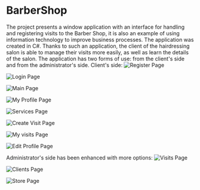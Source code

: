 # BarberShop
The project presents a window application with an interface for handling and registering visits to the Barber Shop, it is also an example of using information technology to improve business processes. The application was created in C#. Thanks to such an application, the client of the hairdressing salon is able to manage their visits more easily, as well as learn the details of the salon. The application has two forms of use: from the client's side and from the administrator's side.
Client's side:
![Register Page](https://github.com/karoldziadkowiec/BarberShop/blob/master/photos/1.png)

![Login Page](https://github.com/karoldziadkowiec/BarberShop/blob/master/photos/2.png)

![Main Page](https://github.com/karoldziadkowiec/BarberShop/blob/master/photos/3.png)

![My Profile Page](https://github.com/karoldziadkowiec/BarberShop/blob/master/photos/44.png)

![Services Page](https://github.com/karoldziadkowiec/BarberShop/blob/master/photos/5.png)

![Create Visit Page](https://github.com/karoldziadkowiec/BarberShop/blob/master/photos/6.png)

![My visits Page](https://github.com/karoldziadkowiec/BarberShop/blob/master/photos/77.png)

![Edit Profile Page](https://github.com/karoldziadkowiec/BarberShop/blob/master/photos/8.png)


Administrator's side has been enhanced with more options:
![Visits Page](https://github.com/karoldziadkowiec/BarberShop/blob/master/photos/9.png)

![Clients Page](https://github.com/karoldziadkowiec/BarberShop/blob/master/photos/10.png)

![Store Page](https://github.com/karoldziadkowiec/BarberShop/blob/master/photos/11.png)

